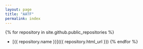 ```yaml
---
layout: page
title: "AATF"
permalink: index
---
```


{% for repository in site.github.public_repositories %}
  * [{{ repository.name }}]({{ repository.html_url }})
{% endfor %}
